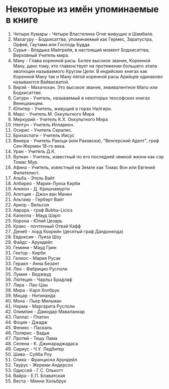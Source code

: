 # Некоторые из имён упоминаемые в книге

1. Четыре Кумары - Четыре Властелина Огня живущих в Шамбале.
1. Махагуру - Бодхисаттва, упоминаемый как Гермес, Заратуcтра, Орфей, Гаутама или Господь Будда.
1. Сурья - Владыка Майтрейя, в настоящий момент Бодхисаттва, Верховный Учитель мира.
1. Ману - Глава коренной расы. Более высокое звание, Коренной Ману, дано тому, кто главенствует на протяжении большего этапа эволюции называемого Кругом Цепи. В индийских книгах как Коренной Ману так и Ману пятой коренной расы Арийцев одинаково называются Вайвасватой.
1. Вирэй - Махачохан. Это высокое звание, эквивалентное Manu или Бодхисаттве.
1. Сатурн - Учитель, называемый в некоторых теософских книгах Венецианцем.
1. Юпитер - Учитель, живущий в горах Нилгири.
1. Марс - Учитель М. Оккультного Мира
1. Меркурий - Учитель К.Х. Оккультного Мира
1. Нептун - Учитель Илларион.
1. Осирис - Учитель Серапис.
1. Брихаспати - Учитель Иисус
1. Венера - Учитель Ракоци (или Раковски), "Венгерский Адепт", граф Сен-Жермен 18-го века.
1. Уран - Учитель Д.К.
1. Вулкан - Учитель, известный по его последней земной жизни как сэр Томас Мур.
1. Афина - Учитель, известный на Земле как Томас Вон или Евгений Филателист.
1. Альба - Этель Вайт
1. Албирео - Мария-Луиза Кирби
1. Алкион - Д. Кришнамурти
1. Алетция - Джон ван Манен
1. Альтаир - Герберт Вайт
1. Аркор - Вильсон
1. Аврора - граф Bubba-Licics
1. Капелла - Мауд Шарп
1. Корона - Юлий Цезарь
1. Кракс - почтенный Отвэй Кафф
1. Денеб - лорд Кохрейн (десятый граф Дандонелда)
1. Евдоксия - Луиза Шоу
1. Файдс - Арундейл
1. Гемини - Мауд Грин
1. Гектор - Кирби
1. Гелиос - Мария Русак
1. Геракл - Анна Безант
1. Лео - Фабрицио Русполи
1. Лумия - Веджвуд
1. Лютеция - Чарльз Брадлаф
1. Лира - Лао-Цзы
1. Мира - Карл Холбрук
1. Мицар - Нитинанда
1. Мона - Пьер Мильман
1. Норма - Маргарита Русполи
1. Олимпия - Дамодар Маваланкар
1. Паллас - Платон
1. Фоция - Джадж
1. Феникс - Паскаль
1. Полярис - Вадья
1. Протей - Тешу Лама
1. Селена - К. Джинараджадаса
1. Сириус - Ч.У. Ледбитер
1. Шива - Субба Роу
1. Спика - Франциска Арундейл
1. Таурус - Жереми Андерсон
1. Одиссей - Г.С. Олькотт
1. Вайра - Е.П. Блаватская
1. Веста - Минни Хольбрук
